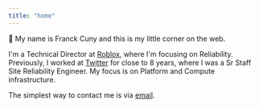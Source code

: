 ```yaml
---
title: "home"
---
```


👋 My name is Franck Cuny and this is my little corner on the web.

I'm a Technical Director at [Roblox](https://www.roblox.com), where I'm focusing on Reliability. Previously, I worked at [Twitter](https://twitter.com/TwitterEng) for close to 8 years, where I was a Sr Staff Site Reliability Engineer. My focus is on Platform and Compute infrastructure.

The simplest way to contact me is via <a href="mailto:franck@fcuny.net">email</a>.
